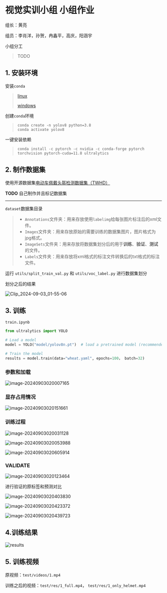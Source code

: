 # 视觉实训小组 小组作业
组长：黄亮

组员：李肖洋，孙贺，冉鑫平，高庆，阳涵宇

小组分工

> TODO 


## 1. 安装环境

安装`conda`

> [linux](https://repo.anaconda.com/archive/Anaconda3-2024.06-1-Linux-x86_64.sh)
>
> [windows](https://repo.anaconda.com/archive/Anaconda3-2024.06-1-Linux-x86_64.sh)

创建`conda`环境

> ```shell
> conda create -n yolov8 python=3.8
> conda activate yolov8
> ```

一键安装依赖

> ```shell
> conda install -c pytorch -c nvidia -c conda-forge pytorch torchvision pytorch-cuda=11.8 ultralytics
> ```

## 2. 制作数据集

使用开源数据集[电动车佩戴头盔检测数据集（TWHD）](https://pan.baidu.com/share/init?surl=o9I4N4lORFGPD7ETm7C9_w&pwd=9xsz)

**TODO** 自己制作并且标记数据集

***

`dataset`数据集目录

> * `Annotations`文件夹：用来存放使用`labelimg`给每张图片标注后的xml文件。
> * `Images`文件夹：用来存放原始的需要训练的数据集图片，图片格式为jpg格式。
> * `ImageSets`文件夹：用来存放将数据集划分后的用于**训练**、**验证**、**测试**的文件。
> * `Labels`文件夹：用来存放将xml格式的标注文件转换后的txt格式的标注文件。

运行 `utils/split_train_val.py` 和 `utils/voc_label.py` 进行数据集划分

划分之后的结果

![Clip_2024-09-03_01-55-06](https://my-img-typora.oss-cn-chengdu.aliyuncs.com/img/Clip_2024-09-03_01-55-06.png)

## 3. 训练

`train.ipynb`

```python
from ultralytics import YOLO

# Load a model
model = YOLO("model/yolov8n.pt")  # load a pretrained model (recommended for training)

# Train the model
results = model.train(data="wheat.yaml", epochs=100， batch=32)
```

### 参数和加载

![image-20240903020007165](https://my-img-typora.oss-cn-chengdu.aliyuncs.com/img/image-20240903020007165.png)

### 显存占用情况

![image-20240903020151661](https://my-img-typora.oss-cn-chengdu.aliyuncs.com/img/image-20240903020151661.png)

### 训练过程

![image-20240903020031128](https://my-img-typora.oss-cn-chengdu.aliyuncs.com/img/image-20240903020031128.png)

![image-20240903020053988](https://my-img-typora.oss-cn-chengdu.aliyuncs.com/img/image-20240903020053988.png)

![image-20240903020605914](https://my-img-typora.oss-cn-chengdu.aliyuncs.com/img/image-20240903020605914.png)

### VALIDATE

![image-20240903020123464](https://my-img-typora.oss-cn-chengdu.aliyuncs.com/img/image-20240903020123464.png)

进行验证的原标签和预测对比

![image-20240903020403830](https://my-img-typora.oss-cn-chengdu.aliyuncs.com/img/image-20240903020403830.png)

![image-20240903020423372](https://my-img-typora.oss-cn-chengdu.aliyuncs.com/img/image-20240903020423372.png)

![image-20240903020439723](https://my-img-typora.oss-cn-chengdu.aliyuncs.com/img/image-20240903020439723.png)

## 4.训练结果

![results](https://my-img-typora.oss-cn-chengdu.aliyuncs.com/img/results.png)

## 5. 训练视频

原视频：`test/videos/1.mp4`

训练之后的视频：`test/res/1_full.mp4`， `test/res/1_only_helmet.mp4`